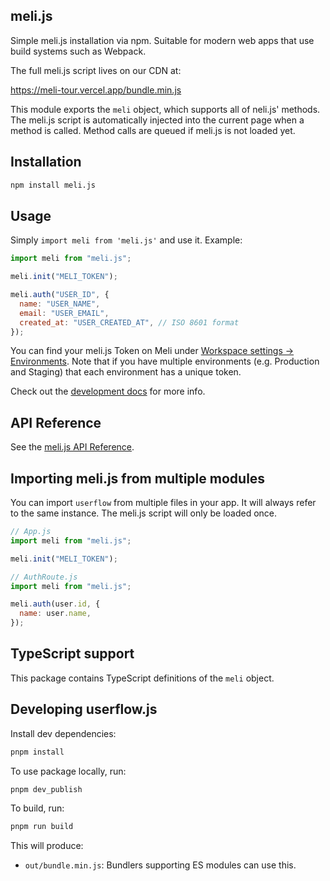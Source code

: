 ## meli.js

Simple meli.js installation via npm. Suitable for modern web apps that use build systems such as Webpack.

The full meli.js script lives on our CDN at:

https://meli-tour.vercel.app/bundle.min.js

This module exports the `meli` object, which supports all of neli.js' methods. The meli.js script is automatically injected into the current page when a method is called. Method calls are queued if meli.js is not loaded yet.

## Installation

```sh
npm install meli.js
```

## Usage

Simply `import meli from 'meli.js'` and use it. Example:

```js
import meli from "meli.js";

meli.init("MELI_TOKEN");

meli.auth("USER_ID", {
  name: "USER_NAME",
  email: "USER_EMAIL",
  created_at: "USER_CREATED_AT", // ISO 8601 format
});
```

You can find your meli.js Token on Meli under [Workspace settings -> Environments](https://www.meli-ai.com/dashboard/workspace). Note that if you have multiple environments (e.g. Production and Staging) that each environment has a unique token.

Check out the [development docs](https://docs.meli-ai.com/introduction) for more info.

## API Reference

See the [meli.js API Reference](https://docs.meli-ai.com/api-reference/introduction).

## Importing meli.js from multiple modules

You can import `userflow` from multiple files in your app. It will always refer to the same instance. The meli.js script will only be loaded once.

```js
// App.js
import meli from "meli.js";

meli.init("MELI_TOKEN");

// AuthRoute.js
import meli from "meli.js";

meli.auth(user.id, {
  name: user.name,
});
```

## TypeScript support

This package contains TypeScript definitions of the `meli` object.

## Developing userflow.js

Install dev dependencies:

```sh
pnpm install
```

To use package locally, run:

```sh
pnpm dev_publish
```

To build, run:

```sh
pnpm run build
```

This will produce:

- `out/bundle.min.js`: Bundlers supporting ES modules can use this.

